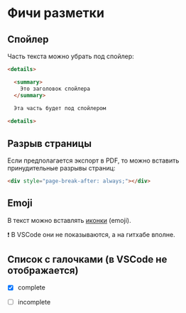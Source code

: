 # Фичи разметки

## Спойлер

Часть текста можно убрать под спойлер:

```html
<details>

  <summary>
    Это заголовок спойлера
  </summary>

  Эта часть будет под спойлером
  
<details>
```

## Разрыв страницы

Если предполагается экспорт в PDF, то можно вставить принудительные разрывы страниц:

```html
<div style="page-break-after: always;"></div>
```

## Emoji

В текст можно вставлять [иконки](https://gist.github.com/rxaviers/7360908) (emoji). 

:exclamation: В VSCode они не показываются, а на гитхабе вполне.

## Список с галочками (в VSCode не отображается)

- [x] complete
- [ ] incomplete



